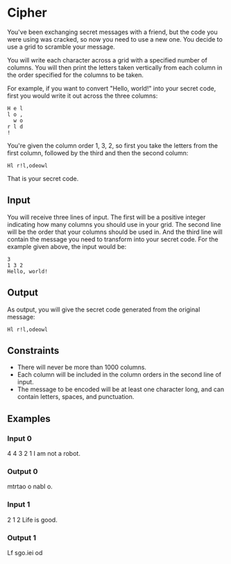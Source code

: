 # Cipher

You've been exchanging secret messages with a friend, but the code you were using was cracked, so now you need to use a new one. You decide to use a grid to scramble your message.

You will write each character across a grid with a specified number of columns. You will then print the letters taken vertically from each column in the order specified for the columns to be taken.

For example, if you want to convert "Hello, world!" into your secret code, first you would write it out across the three columns:

```
H e l
l o ,
  w o
r l d
!
```

You're given the column order 1, 3, 2, so first you take the letters from the first column, followed by the third and then the second column:

```
Hl r!l,odeowl
```

That is your secret code.

## Input

You will receive three lines of input. The first will be a positive integer indicating how many columns you should use in your grid. The second line will be the order that your columns should be used in. And the third line will contain the message you need to transform into your secret code. For the example given above, the input would be:

```
3
1 3 2
Hello, world!
```

## Output

As output, you will give the secret code generated from the original message:

```
Hl r!l,odeowl
```

## Constraints

- There will never be more than 1000 columns.
- Each column will be included in the column orders in the second line of input.
- The message to be encoded will be at least one character long, and can contain letters, spaces, and punctuation.

## Examples

### Input 0

4
4 3 2 1
I am not a robot.

### Output 0

mtrtao o nabI o.

### Input 1

2
1 2
Life is good.

### Output 1

Lf sgo.iei od
